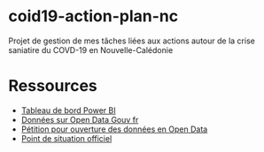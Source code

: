 # coid19-action-plan-nc

Projet de gestion de mes tâches liées aux actions autour de la crise saniatire du COVD-19 en Nouvelle-Calédonie


# Ressources

- [Tableau de bord Power BI](http://covid19nc.schorgen.com/)
- [Données sur Open Data Gouv fr](https://www.data.gouv.fr/fr/datasets/covid19-nouvelle-caledonie/)
- [Pétition pour ouverture des données en Open Data](http://chng.it/qhsd5bbKdm)
- [Point de situation officiel](https://covid19.nc/point-de-situation-en-nouvelle-caledonie/)

